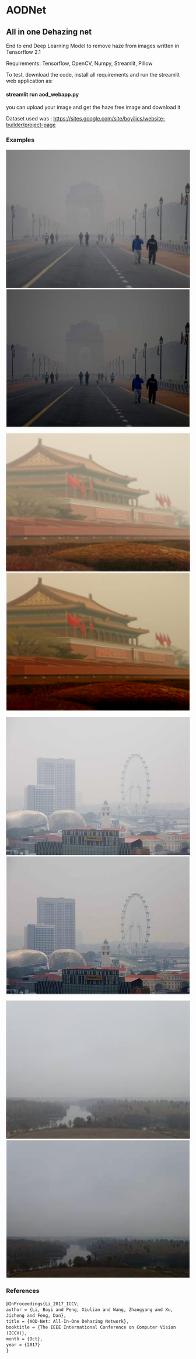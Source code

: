 # AODNet

## All in one Dehazing net

End to end Deep Learning Model to remove haze from images written in Tensorflow 2.1

Requirements:
Tensorflow, OpenCV, Numpy, Streamlit, Pillow

To test, download the code, install all requirements and run the streamlit web application as:

#### streamlit run aod_webapp.py 

you can upload your image and get the haze free image and download it


Dataset used was : https://sites.google.com/site/boyilics/website-builder/project-page

### Examples 

![Exmaple-1](/test_images/test-1.jpg)  ![Exmaple-1](/test_images/test-1-output.jpeg) 

![Exmaple-2](/test_images/test-2.jpg)  ![Exmaple-2](/test_images/test-2-output.jpeg)

![Exmaple-3](/test_images/test-3.jpg)  ![Exmaple-1](/test_images/test-3-output.jpeg) 

![Exmaple-1](/test_images/test-4.jpg)  ![Exmaple-1](/test_images/test-4-output.jpeg) 

### References

```
@InProceedings{Li_2017_ICCV,
author = {Li, Boyi and Peng, Xiulian and Wang, Zhangyang and Xu, Jizheng and Feng, Dan},
title = {AOD-Net: All-In-One Dehazing Network},
booktitle = {The IEEE International Conference on Computer Vision (ICCV)},
month = {Oct},
year = {2017}
}
```


